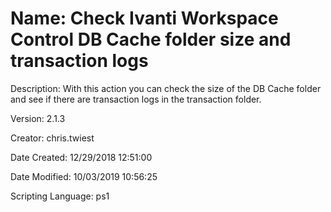 ﻿# Name: Check Ivanti Workspace Control DB Cache folder size and transaction logs

Description: With this action you can check the size of the DB Cache folder and see if there are transaction logs in the transaction folder. 

Version: 2.1.3

Creator: chris.twiest

Date Created: 12/29/2018 12:51:00

Date Modified: 10/03/2019 10:56:25

Scripting Language: ps1

